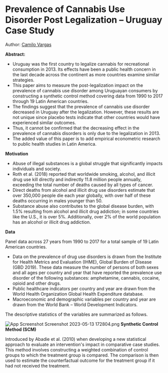 # Prevalence of Cannabis Use Disorder Post Legalization – Uruguay Case Study

 Author: [Camilo Vargas](https://www.github.com/cvas91)

**Abstract:**
- Uruguay was the first country to legalize cannabis for recreational consumption in 2013. Its effects have been a public health concern in the last decade across the continent as more countries examine similar strategies. 
- This paper aims to measure the post-legalization impact on the prevalence of cannabis use disorder among Uruguayan consumers by constructing a synthetic control method covering data from 1990 to 2017 through 19 Latin American countries. 
- The findings suggest that the prevalence of cannabis use disorder decreased in Uruguay after the legalization. However, these results are not unique since placebo tests indicate that other countries would have experienced similar outcomes. 
- Thus, it cannot be confirmed that the decreasing effect in the prevalence of cannabis disorders is only due to the legalization in 2013. 
- The added value of this paper is to add empirical econometric research to public health studies in Latin America.

**Motivation**
- Abuse of illegal substances is a global struggle that significantly impacts individuals and society. 
- Roth et al. (2018) reported that worldwide smoking, alcohol, and illicit drug use kill directly and indirectly 11.8 million people annually, exceeding the total number of deaths caused by all types of cancer. 
- Direct deaths from alcohol and illicit drug use disorders estimate that over 350,000 people die each year globally, with over half of these deaths occurring in males younger than 50. 
- Substance abuse also contributes to the global disease burden, with 1.5% resulting from alcohol and illicit drug addiction; in some countries like the U.S., it is over 5%. Additionally, over 2% of the world population has an alcohol or illicit drug addiction.

**Data**

Panel data across 27 years from 1990 to 2017 for a total sample of 19 Latin American countries. 
- Data on the prevalence of drug use disorders is drawn from the Institute for Health Metrics and Evaluation (IHME), Global Burden of Disease (GBD 2019). These data measure the number of persons of both sexes and all ages per country and year that have reported the prevalence use disorder of the following substances: amphetamine, cannabis, cocaine, opioid and other drugs. 
- Public healthcare indicators per country and year are drawn from the World Health Organization Global Health Expenditure database. 
- Macroeconomic and demographic variables per country and year are drawn from the World Bank – World Development Indicators.

The descriptive statistics of the variables are summarized as follows.

![App Screenshot](https://via.placeholder.com/468x300?text=App+Screenshot+Here)
Screenshot 2023-05-13 172804.png
**Synthetic Control Method (SCM)**

Introduced by Abadie et al. (2010) when developing a new statistical approach to evaluate an intervention's impact in comparative case studies. This method involves constructing a weighted combination of control groups to which the treatment group is compared. The comparison is then used to estimate the counterfactual outcome for the treatment group if it had not received the treatment.

